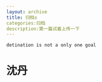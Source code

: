 ```yaml
---
layout: archive
title: 归档s
categories:归档
description:第一篇试着上传一下
---
```



```
detination is not a only one goal
```

# 沈丹

